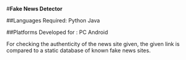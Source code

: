 #**Fake News Detector**

##Languages Required:
Python
Java

##Platforms Developed for :
PC
Android

For checking the authenticity of the news site given, the given link is 
compared to a static database of known fake news sites.
